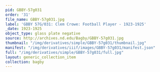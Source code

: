 ```yaml
---
pid: GBBY-57g031
order: '31'
file_name: GBBY-57g031.jpg
label: 'GBBY 57G/031: Clem Crowe: Football Player - 1923-1925'
_date: 1923-1925
object_type: glass plate negative
source: http://archives.nd.edu/Bagby/GBBY-57g031.jpg
thumbnail: "/img/derivatives/simple/GBBY-57g031/thumbnail.jpg"
manifest: "/img/derivatives/iiif/images/GBBY-57g031/manifest.json"
full: "/img/derivatives/simple/GBBY-57g031/full.jpg"
layout: generic_collection_item
collection: bagby
---
```

